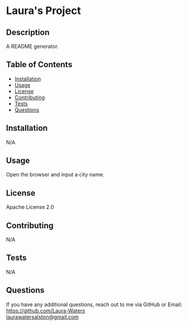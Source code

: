 
# Laura's Project 

## Description
    
A README generator.
    
## Table of Contents 
    
- [Installation](#installation)
- [Usage](#usage)
- [License](#license) 
- [Contributing](#contributing) 
- [Tests](#tests) 
- [Questions](#questions)  
    
## Installation
    
N/A 
    
## Usage
    
Open the browser and input a city name. 
    
## License 
    
Apache License 2.0
    
## Contributing 
    
N/A 
    
## Tests 
    
N/A 
    
## Questions 
    
If you have any additional questions, reach out to me via GitHub or Email: <br>
https://github.com/Laura-Waters <br>
laurawatersalston@gmail.com

